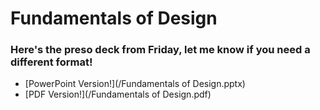 # Fundamentals of Design
### Here's the preso deck from Friday, let me know if you need a different format!
* [PowerPoint Version!](/Fundamentals of Design.pptx)
* [PDF Version!](/Fundamentals of Design.pdf)
